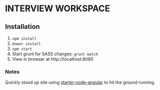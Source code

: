 # INTERVIEW WORKSPACE

## Installation
1. `npm install`
2. `bower install`
3. `npm start`
4. Start grunt for SASS changes: `grunt watch`
5. View in browser at http://localhost:8080

### Notes
Quickly stood up site using [starter-node-angular](https://github.com/scotch-io/starter-node-angular) to hit the ground running.
